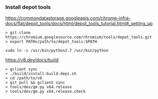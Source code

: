 ### Install depot tools
https://commondatastorage.googleapis.com/chrome-infra-docs/flat/depot_tools/docs/html/depot_tools_tutorial.html#_setting_up
```
> git clone https://chromium.googlesource.com/chromium/tools/depot_tools.git
> export PATH=/path/to/depot_tools:$PATH
```

```
sudo ln -s /usr/bin/python2.7 /usr/bin/python
```

https://v8.dev/docs/build

```
> gclient sync
> ./build/install-build-deps.sh
> cd /path/to/v8
> git pull && gclient sync
> tools/dev/gm.py x64.release
> tools/dev/gm.py x64.release.check
```
